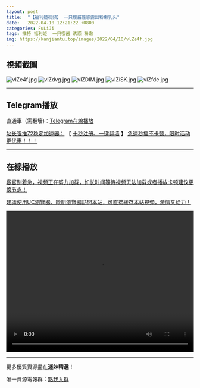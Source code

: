 ```yaml
---
layout: post
title:  "【福利姬视频】 一只樱酱性感露出粉嫩乳头"
date:   2022-04-10 12:21:22 +0800
categories: FuLiJi
tags: 推特 福利姬  一只樱酱 诱惑 粉嫩
img: https://kanjiantu.top/images/2022/04/10/vlZe4f.jpg
---
```



## 視頻截圖

![vlZe4f.jpg](https://kanjiantu.top/images/2022/04/10/vlZe4f.jpg)
![vlZdvg.jpg](https://kanjiantu.top/images/2022/04/10/vlZdvg.jpg)
![vlZDIM.jpg](https://kanjiantu.top/images/2022/04/10/vlZDIM.jpg)
![vlZiSK.jpg](https://kanjiantu.top/images/2022/04/10/vlZiSK.jpg)
![vlZfde.jpg](https://kanjiantu.top/images/2022/04/10/vlZfde.jpg)

* * *
## Telegram播放

直通車（需翻墻)：[Telegram在線播放](https://t.me/mimeijingxuan/579)

<u>站长强推72稳定加速器：</u> 【 [十秒注册、一键翻墙](https://72vpn.xyz/#/register?code=mimei) 】
<u>  急速秒播不卡顿，限时活动更优惠！！！</u>
* * *
## 在線播放
<u>客官别着急，视频正在努力加载，如长时间等待视频无法加载或者播放卡顿建议更换节点！</u>

<u>建議使用UC瀏覽器、歐朋瀏覽器訪問本站，可直接緩存本站視頻，激情又給力！</u>
<center><video src="https://cdn.publer.io/uploads/videos/624db854db27974229d84953/17a2947425f7b1530abcd4ab358fd095.mp4" width="100%" height="380px" controls="controls"></video></center>

* * *
更多優質資源盡在**迷妹精選**！

唯一資源電報群：[點我入群](https://t.me/mimeijingxuan)


